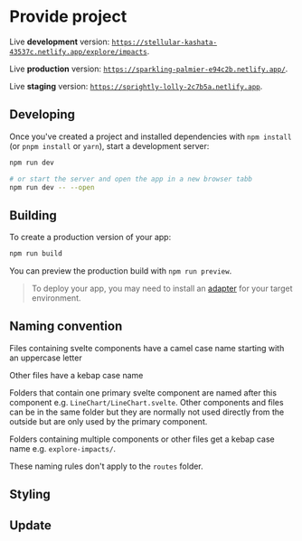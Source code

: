 # Provide project

Live **development** version: [`https://stellular-kashata-43537c.netlify.app/explore/impacts`](https://stellular-kashata-43537c.netlify.app/explore/impacts).

Live **production** version: [`https://sparkling-palmier-e94c2b.netlify.app/`](https://sparkling-palmier-e94c2b.netlify.app/).

Live **staging** version: [`https://sprightly-lolly-2c7b5a.netlify.app`](https://sprightly-lolly-2c7b5a.netlify.app).

## Developing

Once you've created a project and installed dependencies with `npm install` (or `pnpm install` or `yarn`), start a development server:

```bash
npm run dev

# or start the server and open the app in a new browser tabb
npm run dev -- --open
```

## Building

To create a production version of your app:

```bash
npm run build
```

You can preview the production build with `npm run preview`.

> To deploy your app, you may need to install an [adapter](https://kit.svelte.dev/docs/adapters) for your target environment.

## Naming convention

Files containing svelte components have a camel case name starting with an uppercase letter

Other files have a kebap case name

Folders that contain one primary svelte component are named after this component e.g. `LineChart/LineChart.svelte`. Other components and files can be in the same folder but they are normally not used directly from the outside but are only used by the primary component.

Folders containing multiple components or other files get a kebap case name e.g. `explore-impacts/`.

These naming rules don't apply to the `routes` folder.

## Styling

## Update

